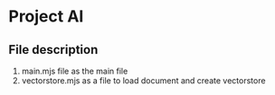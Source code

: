 # Project AI

## File description
1. main.mjs file as the main file
2. vectorstore.mjs as a file to load document and create vectorstore  